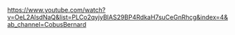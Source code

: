 https://www.youtube.com/watch?v=OeL2AlsdNaQ&list=PLCo2qyjyBlAS29BP4RdkaH7suCeGnRhcg&index=4&ab_channel=CobusBernard